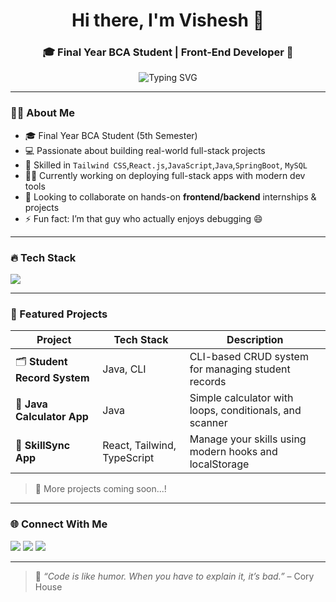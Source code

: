 <h1 align="center">Hi there, I'm Vishesh 👋</h1>
<h3 align="center">🎓 Final Year BCA Student | Front-End Developer 🚀</h3>

<p align="center">
  <img src="https://readme-typing-svg.herokuapp.com?font=Fira+Code&size=20&pause=1000&color=3F78E0&center=true&vCenter=true&width=435&lines=I+love+building+front-end+projects;Java+%7C+JavaScript+%7C+React+%7C+MySQL;Debugging+is+my+superpower!+😄" alt="Typing SVG" />
</p>

---

### 👨‍💻 About Me

- 🎓 Final Year BCA Student (5th Semester)
- 💻 Passionate about building real-world full-stack projects
- 🚀 Skilled in `Tailwind CSS`,`React.js`,`JavaScript`,`Java`,`SpringBoot`, `MySQL`
- 👨‍💻 Currently working on deploying full-stack apps with modern dev tools
- 🤝 Looking to collaborate on hands-on **frontend/backend** internships & projects
- ⚡ Fun fact: I’m that guy who actually enjoys debugging 😄

---

### 🔥 Tech Stack
<p align="left">
  <img src="https://skillicons.dev/icons?i=c,cpp,html,css,tailwind,js,typescript,react,java,spring,mongo,mysql,git,github,vscode" />
</p>

---

### 📂 Featured Projects

| Project | Tech Stack | Description |
|--------|------------|-------------|
| 🗂️ **Student Record System** | Java, CLI | CLI-based CRUD system for managing student records |
| 🧮 **Java Calculator App** | Java | Simple calculator with loops, conditionals, and scanner |
| 📅 **SkillSync App** | React, Tailwind, TypeScript | Manage your skills using modern hooks and localStorage |

> 📌 More projects coming soon...!

---

### 🌐 Connect With Me

<p align="left">
  <a href="https://www.linkedin.com/in/vishesh-vishesh-b8a2b72a3/" target="_blank"><img src="https://img.shields.io/badge/LinkedIn-%230077B5.svg?&style=for-the-badge&logo=linkedin&logoColor=white" /></a>
  <a href="https://www.instagram.com/sayme_vishesh/" target="_blank"><img src="https://img.shields.io/badge/Instagram-%23E1306C.svg?&style=for-the-badge&logo=instagram&logoColor=white" /></a>
  <a href="mailto:vk866797@gmail.com"><img src="https://img.shields.io/badge/Gmail-D14836?style=for-the-badge&logo=gmail&logoColor=white" /></a>
</p>


---

> 🧠 *“Code is like humor. When you have to explain it, it’s bad.”* – Cory House
